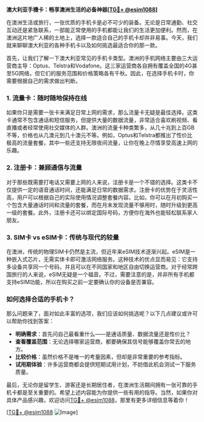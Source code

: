 **澳大利亚手機卡：畅享澳洲生活的必备神器[[TG💪+ @esim1088](https://t.me/s/esim1088)]**

在澳洲生活或旅行，一张优质的手机卡是必不可少的装备。无论是日常通勤、社交互动还是紧急联系，一部能正常使用的手机都能让我们的生活更加便利。然而，在澳洲这片地广人稀的土地上，选择一款适合自己的手机卡却并非易事。今天，我们就来聊聊澳大利亚的各种手机卡以及如何挑选最适合你的那一款。

首先，让我们了解一下澳大利亚常见的手机卡类型。澳洲的手机网络主要由三大运营商主导：Optus、Telstra和Vodafone。这三家运营商各自拥有覆盖全国的4G甚至5G网络，但它们的服务范围和价格策略各有千秋。因此，在选择手机卡时，你需要根据自己的需求做出判断。

### **1. 流量卡：随时随地保持在线**

如果你只是需要一张卡来满足日常上网的需求，那么流量卡无疑是最佳选择。这类卡通常不包含通话和短信服务，但提供大量的数据流量，非常适合喜欢刷视频、看直播或者经常使用社交媒体的人群。澳洲的流量卡种类繁多，从几十兆到上百GB不等，价格也从几澳元到几十澳元不等。例如，Optus和Telstra都推出了性价比极高的流量套餐，其中一些还支持无限夜间流量，让你在晚上尽情享受高速上网的乐趣。

### **2. 注册卡：兼顾通信与流量**

对于那些既需要打电话又需要上网的人来说，注册卡是一个不错的选择。这类卡不仅提供一定的语音通话时间，还能满足日常的数据需求。注册卡的优势在于灵活性高，用户可以根据自己的实际使用情况调整套餐内容。比如，你可以在月初购买一个包含大量通话时间和流量的套餐，而在月末发现流量不够用时，随时升级到更高一级的套餐。此外，注册卡还可以绑定国际号码，方便你在海外也能轻松联系家人朋友。

### **3. SIM卡 vs eSIM卡：传统与现代的较量**

在澳洲，传统的物理SIM卡仍然是主流，但近年来eSIM技术逐渐兴起。eSIM是一种嵌入式芯片，无需实体卡即可激活网络服务。这种技术的优点显而易见：它支持多设备共享同一个号码，并且可以在不同国家和地区自由切换运营商。对于经常跨国旅行的人来说，eSIM无疑是一个福音。不过，需要注意的是，并非所有手机都支持eSIM功能，所以在购买之前一定要确认你的设备是否兼容。

### **如何选择合适的手机卡？**

那么问题来了，面对如此丰富的选项，我们应该如何挑选呢？以下几点建议或许可以帮助你找到答案：

- **明确需求**：首先问自己最看重什么——是通话质量、数据流量还是性价比？
- **查看覆盖范围**：无论选择哪家运营商，都要确保其信号能够覆盖你常去的地方。
- **比较价格**：虽然价格不是唯一的考量因素，但却是非常重要的参考指标。
- **试用期体验**：许多运营商都会提供短期试用计划，不妨借此机会测试一下服务质量。

最后，无论你是留学生、游客还是长期居住者，在澳洲生活期间拥有一张可靠的手机卡都是至关重要的。希望上述内容能为你提供一些有用的指导。当然，如果你对具体产品感兴趣，欢迎访问[TG💪+ @esim1088](https://t.me/s/esim1088)，那里有更多详细信息等着你！

[[TG💪+ @esim1088](https://t.me/s/esim1088) ![Image](https://i.postimg.cc/4NQfJmqS/Snipaste-2025-05-13-00-14-12.png)]